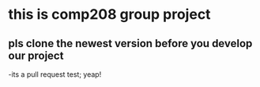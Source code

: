 # this is comp208 group project
## pls clone the newest version before you develop our project
-its a pull request test; yeap!

